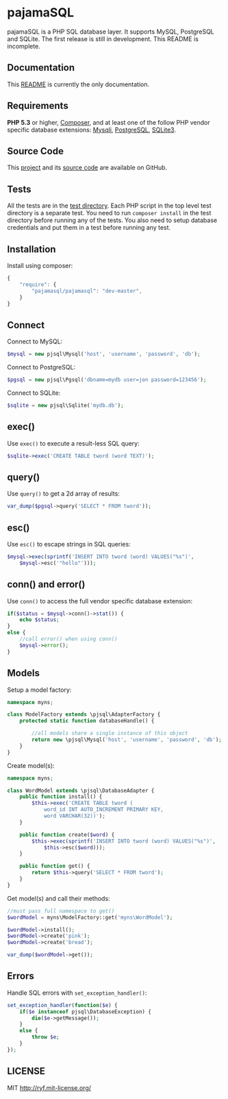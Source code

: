 # pajamaSQL

pajamaSQL is a PHP SQL database layer.
It supports MySQL, PostgreSQL and SQLite.
The first release is still in development.
This README is incomplete.

## Documentation

This [README](https://github.com/al-codepone/pajamaSQL/blob/master/README.md)
is currently the only documentation.

## Requirements

**PHP 5.3** or higher, [Composer](https://getcomposer.org/),
and at least one of the follow PHP vendor specific database extensions:
[Mysqli](http://www.php.net/manual/en/book.mysqli.php),
[PostgreSQL](http://www.php.net/manual/en/book.pgsql.php),
[SQLite3](http://www.php.net/manual/en/book.sqlite3.php).


## Source Code

This [project](https://github.com/al-codepone/pajamaSQL)
and its [source code](https://github.com/al-codepone/pajamaSQL/tree/master/src/pjsql)
are available on GitHub.

## Tests

All the tests are in the [test directory](https://github.com/al-codepone/pajamaSQL/tree/master/test).
Each PHP script in the top level test directory is a separate test.
You need to run `composer install` in the test directory before running any of the tests.
You also need to setup database credentials and put them in a test before running any test.

## Installation

Install using composer:

```javascript
{
    "require": {
        "pajamasql/pajamasql": "dev-master",
    }
}
```

## Connect

Connect to MySQL:

```php
$mysql = new pjsql\Mysql('host', 'username', 'password', 'db');
```

Connect to PostgreSQL:

```php
$pgsql = new pjsql\Pgsql('dbname=mydb user=jon password=123456');
```

Connect to SQLite:

```php
$sqlite = new pjsql\Sqlite('mydb.db');
```

## exec()

Use `exec()` to execute a result-less SQL query:

```php
$sqlite->exec('CREATE TABLE tword (word TEXT)');
```

## query()

Use `query()` to get a 2d array of results:

```php
var_dump($pgsql->query('SELECT * FROM tword'));
```

## esc()

Use `esc()` to escape strings in SQL queries:

```php
$mysql->exec(sprintf('INSERT INTO tword (word) VALUES("%s")',
    $mysql->esc('"hello"')));
```

## conn() and error()

Use `conn()` to access the full vendor specific database extension:

```php
if($status = $mysql->conn()->stat()) {
    echo $status;
}
else {
    //call error() when using conn()
    $mysql->error();
}
```

## Models

Setup a model factory:

```php
namespace myns;

class ModelFactory extends \pjsql\AdapterFactory {
    protected static function databaseHandle() {

        //all models share a single instance of this object
        return new \pjsql\Mysql('host', 'username', 'password', 'db');
    }
}
```

Create model(s):

```php
namespace myns;

class WordModel extends \pjsql\DatabaseAdapter {
    public function install() {
        $this->exec('CREATE TABLE tword (
            word_id INT AUTO_INCREMENT PRIMARY KEY,
            word VARCHAR(32))');
    }

    public function create($word) {
        $this->exec(sprintf('INSERT INTO tword (word) VALUES("%s")',
            $this->esc($word)));
    }

    public function get() {
        return $this->query('SELECT * FROM tword');
    }
}
```

Get model(s) and call their methods:

```php
//must pass full namespace to get()
$wordModel = myns\ModelFactory::get('myns\WordModel');

$wordModel->install();
$wordModel->create('pink');
$wordModel->create('bread');

var_dump($wordModel->get());
```

## Errors

Handle SQL errors with `set_exception_handler()`:

```php
set_exception_handler(function($e) {
    if($e instanceof pjsql\DatabaseException) {
        die($e->getMessage());
    }
    else {
        throw $e;
    }
});
```

## LICENSE

MIT <http://ryf.mit-license.org/>
